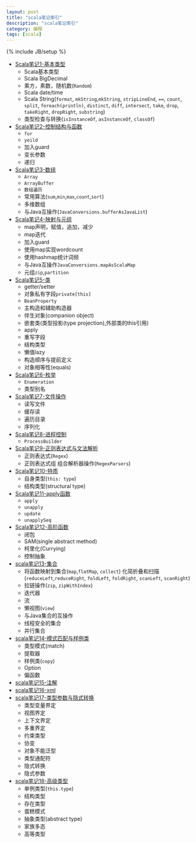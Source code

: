 ```yaml
---
layout: post
title: "scala笔记索引"
description: "scala笔记索引"
category: 编程
tags: [scala]
---
```

{% include JB/setup %}

* [Scala笔记1-基本类型](http://zhangjunhd.github.io/2013/12/16/scala-note1-data-type.html)
  * Scala基本类型
  * Scala BigDecimal
  * 乘方，素数，随机数(`Random`)
  * Scala date/time
  * Scala String(`format`, `mkString`,`mkString`, `stripLineEnd`, `==`, `count`, `split`, `foreach(println)`, `distinct`, `diff`, `intersect`, `take`, `drop`, `takeRight`, `dropRight`, `substring`)
  * 类型检查与转换(`isInstanceOf`, `asInstanceOf`, `classOf`)
* [Scala笔记2-控制结构与函数](http://zhangjunhd.github.io/2013/12/17/scala-note2-condition-and-function.html)
  * `for`
  * `yeild`
  * 加入guard
  * 变长参数
  * 递归
* [Scala笔记3-数组](http://zhangjunhd.github.io/2013/12/18/scala-note3-array.html)
  * `Array`
  * `ArrayBuffer`
  * `数组遍历`
  * 常用算法(`sum`,`min`,`max`,`count`,`sort`)
  * 多维数组
  * 与Java互操作(`JavaConversions.bufferAsJavaList`)
* [Scala笔记4-映射与元组](http://zhangjunhd.github.io/2013/12/19/scala-note4-map-and-tuple.html)
  * map声明，赋值，追加，减少
  * map迭代
  * 加入guard
  * 使用map实现wordcount
  * 使用hashmap统计词频
  * 与Java互操作`JavaConversions.mapAsScalaMap`
  * 元组`zip`,`partition`
* [Scala笔记5-类](http://zhangjunhd.github.io/2013/12/20/scala-note5-class.html)
  * getter/setter
  * 对象私有字段`private[this]`
  * `BeanProperty`
  * 主构造和辅助构造器
  * 伴生对象(companion object)
  * 嵌套类(类型投影(type projection),外部类的this引用)
  * apply
  * 重写字段
  * 结构类型
  * 懒值lazy
  * 构造顺序与提前定义
  * 对象相等性(equals)
* [Scala笔记6-枚举](http://zhangjunhd.github.io/2013/12/21/scala-note6-enumeration.html)
  * `Enumeration`
  * 类型别名
* [Scala笔记7-文件操作](http://zhangjunhd.github.io/2013/12/22/scala-note7-file.html)
  * 读写文件
  * 缓存读
  * 遍历目录
  * 序列化
* [Scala笔记8-进程控制](http://zhangjunhd.github.io/2013/12/23/scala-note8-process.html)
  * `ProcessBuilder`
* [Scala笔记9-正则表达式与文法解析](http://zhangjunhd.github.io/2013/12/24/scala-note9-regex.html)
  * 正则表达式(`Regex`)
  * 正则表达式组
  组合解析器操作(`RegexParsers`)
* [Scala笔记10-特质](http://zhangjunhd.github.io/2013/12/25/scala-note10-trait.html)
  * 自身类型(`this: type`)
  * 结构类型(structural type)
* [Scala笔记11-apply函数](http://zhangjunhd.github.io/2013/12/26/scala-note11-apply.html)
  * `apply`
  * `unapply`
  * `update`
  * `unapplySeq`
* [Scala笔记12-高阶函数](http://zhangjunhd.github.io/2013/12/27/scala-note12-high-order-function.html)
  * 闭包
  * SAM(single abstract method)
  * 柯里化(Currying)
  * 控制抽象
* [scala笔记13-集合](http://zhangjunhd.github.io/2013/12/31/scala-note13-collections.html)
  * 将函数映射到集合(`map`,`flatMap`, `collect`)
  化简折叠和扫描(`reduceLeft`,`reduceRight`, `foldLeft`, `foldRight`, `scanLeft`, `scanRight`)
  * 拉链操作(`zip`, `zipWithIndex`)
  * 迭代器
  * 流
  * 懒视图(`view`)
  * 与Java集合的互操作
  * 线程安全的集合
  * 并行集合
* [scala笔记14-模式匹配与样例类](http://zhangjunhd.github.io/2013/12/31/scala-note14-pattern-match.html)
  * 类型模式(match)
  * 提取器
  * 样例类(`copy`)
  * Option
  * 偏函数
* [scala笔记15-注解](http://zhangjunhd.github.io/2013/12/31/scala-note15-annotations.html)
* [scala笔记16-xml](http://zhangjunhd.github.io/2014/01/01/scala-note16-xml.html)
* [scala笔记17-类型参数与隐式转换](http://zhangjunhd.github.io/2014/01/01/scala-note17-type-parameters.html)
  * 类型变量界定
  * 视图界定
  * 上下文界定
  * 多重界定
  * 约束类型
  * 协变
  * 对象不能泛型
  * 类型通配符
  * 隐式转换
  * 隐式参数
* [scala笔记18-高级类型](http://zhangjunhd.github.io/2014/01/02/scala-note18-advanced-types.html)
  * 单例类型(`this.type`)
  * 结构类型
  * 存在类型
  * 蛋糕模式
  * 抽象类型(abstract type)
  * 家族多态
  * 高等类型
